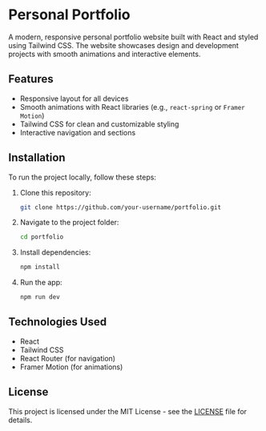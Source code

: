 # Personal Portfolio

A modern, responsive personal portfolio website built with React and styled using Tailwind CSS. The website showcases design and development projects with smooth animations and interactive elements.

## Features
- Responsive layout for all devices
- Smooth animations with React libraries (e.g., `react-spring` or `Framer Motion`)
- Tailwind CSS for clean and customizable styling
- Interactive navigation and sections

## Installation

To run the project locally, follow these steps:

1. Clone this repository:
   ```bash
   git clone https://github.com/your-username/portfolio.git
   ```
2. Navigate to the project folder:
   ```bash
   cd portfolio
   ```
3. Install dependencies:
   ```bash
   npm install
   ```
4. Run the app:
   ```bash
   npm run dev
   ```

## Technologies Used
- React
- Tailwind CSS
- React Router (for navigation)
- Framer Motion (for animations)

## License
This project is licensed under the MIT License - see the [LICENSE](LICENSE) file for details.
